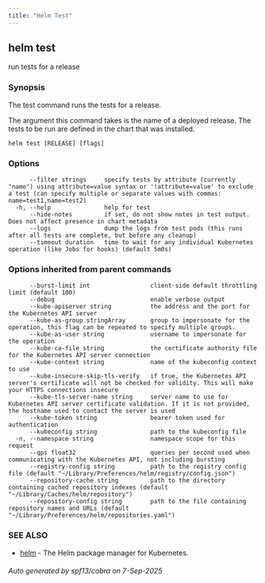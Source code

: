 ```yaml
---
title: "Helm Test"
---
```


## helm test

run tests for a release

### Synopsis


The test command runs the tests for a release.

The argument this command takes is the name of a deployed release.
The tests to be run are defined in the chart that was installed.


```
helm test [RELEASE] [flags]
```

### Options

```
      --filter strings     specify tests by attribute (currently "name") using attribute=value syntax or '!attribute=value' to exclude a test (can specify multiple or separate values with commas: name=test1,name=test2)
  -h, --help               help for test
      --hide-notes         if set, do not show notes in test output. Does not affect presence in chart metadata
      --logs               dump the logs from test pods (this runs after all tests are complete, but before any cleanup)
      --timeout duration   time to wait for any individual Kubernetes operation (like Jobs for hooks) (default 5m0s)
```

### Options inherited from parent commands

```
      --burst-limit int                 client-side default throttling limit (default 100)
      --debug                           enable verbose output
      --kube-apiserver string           the address and the port for the Kubernetes API server
      --kube-as-group stringArray       group to impersonate for the operation, this flag can be repeated to specify multiple groups.
      --kube-as-user string             username to impersonate for the operation
      --kube-ca-file string             the certificate authority file for the Kubernetes API server connection
      --kube-context string             name of the kubeconfig context to use
      --kube-insecure-skip-tls-verify   if true, the Kubernetes API server's certificate will not be checked for validity. This will make your HTTPS connections insecure
      --kube-tls-server-name string     server name to use for Kubernetes API server certificate validation. If it is not provided, the hostname used to contact the server is used
      --kube-token string               bearer token used for authentication
      --kubeconfig string               path to the kubeconfig file
  -n, --namespace string                namespace scope for this request
      --qps float32                     queries per second used when communicating with the Kubernetes API, not including bursting
      --registry-config string          path to the registry config file (default "~/Library/Preferences/helm/registry/config.json")
      --repository-cache string         path to the directory containing cached repository indexes (default "~/Library/Caches/helm/repository")
      --repository-config string        path to the file containing repository names and URLs (default "~/Library/Preferences/helm/repositories.yaml")
```

### SEE ALSO

* [helm](helm.md)	 - The Helm package manager for Kubernetes.

###### Auto generated by spf13/cobra on 7-Sep-2025
